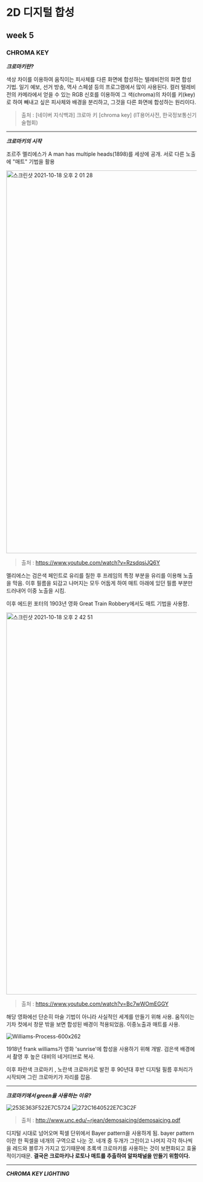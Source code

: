 2D 디지털 합성
===========
week 5
-----------

### CHROMA KEY

***크로마키란?***

색상 차이를 이용하여 움직이는 피사체를 다른 화면에 합성하는 텔레비전의 화면 합성 기법. 일기 예보, 선거 방송, 역사 스페셜 등의 프로그램에서 많이 사용된다. 컬러 텔레비전의 카메라에서 얻을 수 있는 RGB 신호를 이용하여 그 색(chroma)의 차이를 키(key)로 하여 빼내고 싶은 피사체와 배경을 분리하고, 그것을 다른 화면에 합성하는 원리이다.

> 출처 : [네이버 지식백과] 크로마 키 [chroma key] (IT용어사전, 한국정보통신기술협회)

--------------------

***크로마키의 시작***

조르주 멜리에스가 A man has multiple heads(1898)를 세상에 공개. 서로 다른 노출에 "매트" 기법을 활용 

<img width="1010" alt="스크린샷 2021-10-18 오후 2 01 28" src="https://user-images.githubusercontent.com/90230587/137671905-ad085b85-0309-4ca0-a533-25047410b4cc.png">

> 출처 : https://www.youtube.com/watch?v=RzsdqsiJQ6Y

멜리에스는 검은색 페인트로 유리를 칠한 후 프레임의 특정 부분을 유리를 이용해 노출을 막음. 이후 필름을 되감고 나머지는 모두 어둡게 하여 매트 아래에 있던 필름 부분만 드러내어 이중 노출을 시킴.

이후 에드윈 포터의 1903년 영화 Great Train Robbery에서도 매트 기법을 사용함. 

<img width="1008" alt="스크린샷 2021-10-18 오후 2 42 51" src="https://user-images.githubusercontent.com/90230587/137675186-3be35612-42b3-40fe-b173-787b91f59b9c.png">

> 출처 : https://www.youtube.com/watch?v=Bc7wWOmEGGY

해당 영화에선 단순히 마술 기법이 아니라 사실적인 세계를 만들기 위해 사용. 움직이는 기차 컷에서 창문 밖을 보면 합성된 배경이 적용되었음. 이중노출과 매트를 사용.

![Williams-Process-600x262](https://user-images.githubusercontent.com/90230587/142374708-9c56ac00-73ff-44eb-9ec8-4a8a240b2032.jpeg)

1918년 frank williams가 영화 'sunrise'에 합성을 사용하기 위해 개발. 검은색 배경에서 촬영 후 높은 대비의 네거티브로 복사.

이후 파란색 크로마키 , 노란색 크로마키로 발전 후 90년대 후반 디지털 필름 후처리가 시작되며 그린 크로마키가 자리를 잡음.

----------

***크로마키에서 green을 사용하는 이유?***


![253E363F522E7C5724](https://user-images.githubusercontent.com/90230587/142792788-1623848a-653c-4bd9-a26d-e0afefa6f1b0.jpeg)
![272C1640522E7C3C2F](https://user-images.githubusercontent.com/90230587/142792792-93b458e2-feeb-4bcc-a95f-1333687a4809.png)

> 출처 : http://www.unc.edu/~rjean/demosaicing/demosaicing.pdf

디지털 시대로 넘어오며 픽셀 단위에서 Bayer pattern을 사용하게 됨. bayer pattern이란 한 픽셀을 네개의 구역으로 나눈 것.
네개 중 두개가 그린이고 나머지 각각 하나씩을 레드와 블루가 가지고 있기때문에 초록색 크로마키를 사용하는 것이 보편화되고 효율적이기때문.
**결국은 크로마키나 로토나 매트를 추출하여 알파채널을 만들기 위함이다.**

---------------

***CHROMA KEY LIGHTING***

